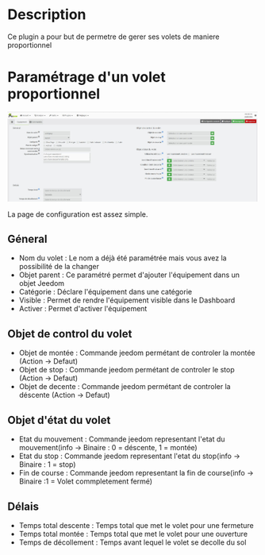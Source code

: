 Description
===
Ce plugin a pour but de permetre de gerer ses volets de maniere proportionnel

Paramétrage d'un volet proportionnel
===

![introduction01](../images/Configuration.jpg)

La page de configuration est assez simple.

Géneral
---

* Nom du volet : Le nom a déjà été paramétrée mais vous avez la possibilité de la changer
* Objet parent : Ce paramétré permet d'ajouter l'équipement dans un objet Jeedom
* Catégorie : Déclare l'équipement dans une catégorie
* Visible : Permet de rendre l'équipement visible dans le Dashboard
* Activer : Permet d'activer l'équipement

Objet de control du volet
---

* Objet de montée : Commande jeedom permétant de controler la montée (Action -> Defaut)
* Objet de stop  : Commande jeedom permétant de controler le stop (Action -> Defaut)
* Objet de decente : Commande jeedom permétant de controler la déscente (Action -> Defaut)

Objet d'état du volet
---

* Etat du mouvement  : Commande jeedom representant l'etat du mouvement(info -> Binaire : 0 = déscente, 1 = montée)
* Etat du stop  :  Commande jeedom representant l'etat du stop(info -> Binaire : 1 = stop)
* Fin de course  :  Commande jeedom representant la fin de course(info -> Binaire :1 = Volet commpletement fermé)

Délais
---

* Temps total descente : Temps total que met le volet pour une fermeture
* Temps total montée : Temps total que met le volet pour une ouverture
* Temps de décollement : Temps avant lequel le volet se decolle du sol

